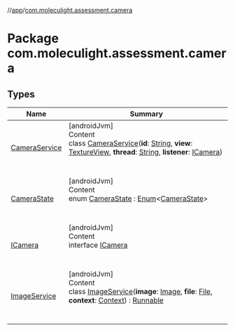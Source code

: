 //[app](../../index.md)/[com.moleculight.assessment.camera](index.md)



# Package com.moleculight.assessment.camera  


## Types  
  
|  Name |  Summary | 
|---|---|
| <a name="com.moleculight.assessment.camera/CameraService///PointingToDeclaration/"></a>[CameraService](-camera-service/index.md)| <a name="com.moleculight.assessment.camera/CameraService///PointingToDeclaration/"></a>[androidJvm]  <br>Content  <br>class [CameraService](-camera-service/index.md)(**id**: [String](https://kotlinlang.org/api/latest/jvm/stdlib/kotlin/-string/index.html), **view**: [TextureView](https://developer.android.com/reference/kotlin/android/view/TextureView.html), **thread**: [String](https://kotlinlang.org/api/latest/jvm/stdlib/kotlin/-string/index.html), **listener**: [ICamera](-i-camera/index.md))  <br><br><br>|
| <a name="com.moleculight.assessment.camera/CameraState///PointingToDeclaration/"></a>[CameraState](-camera-state/index.md)| <a name="com.moleculight.assessment.camera/CameraState///PointingToDeclaration/"></a>[androidJvm]  <br>Content  <br>enum [CameraState](-camera-state/index.md) : [Enum](https://kotlinlang.org/api/latest/jvm/stdlib/kotlin/-enum/index.html)<[CameraState](-camera-state/index.md)>   <br><br><br>|
| <a name="com.moleculight.assessment.camera/ICamera///PointingToDeclaration/"></a>[ICamera](-i-camera/index.md)| <a name="com.moleculight.assessment.camera/ICamera///PointingToDeclaration/"></a>[androidJvm]  <br>Content  <br>interface [ICamera](-i-camera/index.md)  <br><br><br>|
| <a name="com.moleculight.assessment.camera/ImageService///PointingToDeclaration/"></a>[ImageService](-image-service/index.md)| <a name="com.moleculight.assessment.camera/ImageService///PointingToDeclaration/"></a>[androidJvm]  <br>Content  <br>class [ImageService](-image-service/index.md)(**image**: [Image](https://developer.android.com/reference/kotlin/android/media/Image.html), **file**: [File](https://developer.android.com/reference/kotlin/java/io/File.html), **context**: [Context](https://developer.android.com/reference/kotlin/android/content/Context.html)) : [Runnable](https://developer.android.com/reference/kotlin/java/lang/Runnable.html)  <br><br><br>|

